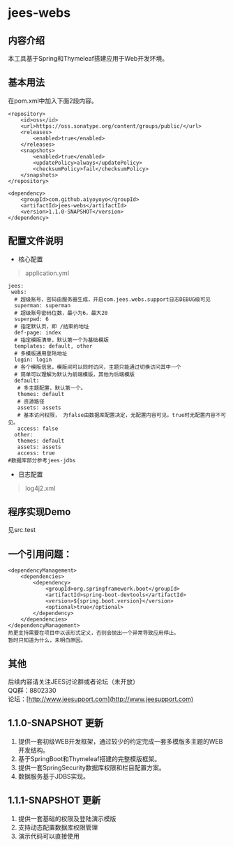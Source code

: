 # jees-webs

## 内容介绍
本工具基于Spring和Thymeleaf搭建应用于Web开发环境。
## 基本用法
在pom.xml中加入下面2段内容。
```
<repository>
    <id>oss</id>
    <url>https://oss.sonatype.org/content/groups/public/</url>
    <releases>
        <enabled>true</enabled>
    </releases>
    <snapshots>
        <enabled>true</enabled>
        <updatePolicy>always</updatePolicy>
        <checksumPolicy>fail</checksumPolicy>
    </snapshots>
</repository>
```
```
<dependency>
	<groupId>com.github.aiyoyoyo</groupId>
	<artifactId>jees-webs</artifactId>
	<version>1.1.0-SNAPSHOT</version>
</dependency>
```
## 配置文件说明
* 核心配置
> application.yml
```
jees:
 webs:
  # 超级账号，密码由服务器生成，开启com.jees.webs.support日志DEBUG级可见
  superman: superman
  # 超级账号密码位数，最小为6，最大20
  superpwd: 6
  # 指定默认页，即 /结束的地址    
  def-page: index
  # 指定模版清单，默认第一个为基础模版
  templates: default, other
  # 多模版通用登陆地址
  login: login
  # 各个模版信息，模版间可以同时访问，主题只能通过切换访问其中一个
  # 简单可以理解为默认为前端模版，其他为后端模版
  default:
   # 多主题配置，默认第一个。
   themes: default
   # 资源路径
   assets: assets
   # 基本访问权限， 为false由数据库配置决定，无配置内容可见。true时无配置内容不可见。
   access: false
  other:
   themes: default
   assets: assets
   access: true
#数据库部分参考jees-jdbs
```
* 日志配置
> log4j2.xml
## 程序实现Demo
见src.test
## 一个引用问题：
```
<dependencyManagement>
    <dependencies>
        <dependency>
            <groupId>org.springframework.boot</groupId>
            <artifactId>spring-boot-devtools</artifactId>
            <version>${spring.boot.version}</version>
            <optional>true</optional>
        </dependency>
    </dependencies>
</dependencyManagement>
热更支持需要在项目中以该形式定义，否则会抛出一个异常导致应用停止。
暂时只知道为什么，未明白原因。
```
## 其他
后续内容请关注JEES讨论群或者论坛（未开放）  
QQ群：8802330  
论坛：[http://www.jeesupport.com](http://www.jeesupport.com)

## 1.1.0-SNAPSHOT 更新
1. 提供一套初级WEB开发框架，通过较少的约定完成一套多模版多主题的WEB开发结构。
2. 基于SpringBoot和Thymeleaf搭建的完整模版框架。
3. 提供一套SpringSecurity数据库权限和栏目配置方案。
4. 数据服务基于JDBS实现。

## 1.1.1-SNAPSHOT 更新
1. 提供一套基础的权限及登陆演示模版
2. 支持动态配置数据库权限管理
3. 演示代码可以直接使用
